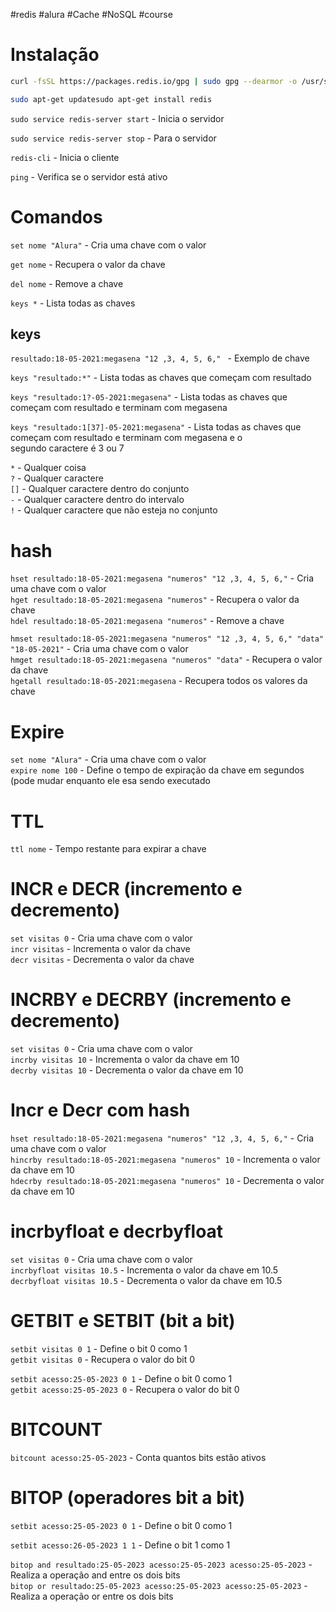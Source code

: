 #redis #alura #Cache #NoSQL #course 
# Instalação

```bash  
curl -fsSL https://packages.redis.io/gpg | sudo gpg --dearmor -o /usr/share/keyrings/redis-archive-keyring.gpg echo "deb [signed-by=/usr/share/keyrings/redis-archive-keyring.gpg] https://packages.redis.io/deb $(lsb_release -cs) main" | sudo tee /etc/apt/sources.list.d/redis.list  

sudo apt-get updatesudo apt-get install redis
```  
  
`sudo service redis-server start` - Inicia o servidor

`sudo service redis-server stop` - Para o servidor

`redis-cli` - Inicia o cliente

`ping` - Verifica se o servidor está ativo

# Comandos

`set nome "Alura"` - Cria uma chave com o valor

`get nome` - Recupera o valor da chave

`del nome` - Remove a chave

`keys *` - Lista todas as chaves

## keys

`resultado:18-05-2021:megasena "12 ,3, 4, 5, 6," ` - Exemplo de chave

`keys "resultado:*"` - Lista todas as chaves que começam com resultado

`keys "resultado:1?-05-2021:megasena"` - Lista todas as chaves que começam com resultado e terminam com megasena

`keys "resultado:1[37]-05-2021:megasena"` - Lista todas as chaves que começam com resultado e terminam com megasena e
o  
segundo caractere é 3 ou 7

`*` - Qualquer coisa  
`?` - Qualquer caractere  
`[]` - Qualquer caractere dentro do conjunto  
`-` - Qualquer caractere dentro do intervalo  
`!` - Qualquer caractere que não esteja no conjunto

# hash

`hset resultado:18-05-2021:megasena "numeros" "12 ,3, 4, 5, 6,"` - Cria uma chave com o valor  
`hget resultado:18-05-2021:megasena "numeros"` - Recupera o valor da chave  
`hdel resultado:18-05-2021:megasena "numeros"` - Remove a chave

`hmset resultado:18-05-2021:megasena "numeros" "12 ,3, 4, 5, 6," "data" "18-05-2021"` - Cria uma chave com o valor  
`hmget resultado:18-05-2021:megasena "numeros" "data"` - Recupera o valor da chave  
`hgetall resultado:18-05-2021:megasena` - Recupera todos os valores da chave

# Expire

`set nome "Alura"` - Cria uma chave com o valor  
`expire nome 100` - Define o tempo de expiração da chave em segundos (pode mudar enquanto ele esa sendo executado

# TTL

`ttl nome` - Tempo restante para expirar a chave

# INCR e DECR (incremento e decremento)

`set visitas 0` - Cria uma chave com o valor  
`incr visitas` - Incrementa o valor da chave  
`decr visitas` - Decrementa o valor da chave

# INCRBY e DECRBY (incremento e decremento)

`set visitas 0` - Cria uma chave com o valor  
`incrby visitas 10` - Incrementa o valor da chave em 10  
`decrby visitas 10` - Decrementa o valor da chave em 10

# Incr e Decr com hash

`hset resultado:18-05-2021:megasena "numeros" "12 ,3, 4, 5, 6,"` - Cria uma chave com o valor  
`hincrby resultado:18-05-2021:megasena "numeros" 10` - Incrementa o valor da chave em 10  
`hdecrby resultado:18-05-2021:megasena "numeros" 10` - Decrementa o valor da chave em 10

# incrbyfloat e decrbyfloat

`set visitas 0` - Cria uma chave com o valor  
`incrbyfloat visitas 10.5` - Incrementa o valor da chave em 10.5  
`decrbyfloat visitas 10.5` - Decrementa o valor da chave em 10.5

# GETBIT e SETBIT (bit a bit)

`setbit visitas 0 1` - Define o bit 0 como 1  
`getbit visitas 0` - Recupera o valor do bit 0

`setbit acesso:25-05-2023 0 1` - Define o bit 0 como 1  
`getbit acesso:25-05-2023 0` - Recupera o valor do bit 0

# BITCOUNT

`bitcount acesso:25-05-2023` - Conta quantos bits estão ativos

# BITOP (operadores bit a bit)

`setbit acesso:25-05-2023 0 1` - Define o bit 0 como 1

`setbit acesso:26-05-2023 1 1` - Define o bit 1 como 1

`bitop and resultado:25-05-2023 acesso:25-05-2023 acesso:25-05-2023` - Realiza a operação and entre os dois bits  
`bitop or resultado:25-05-2023 acesso:25-05-2023 acesso:25-05-2023` - Realiza a operação or entre os dois bits